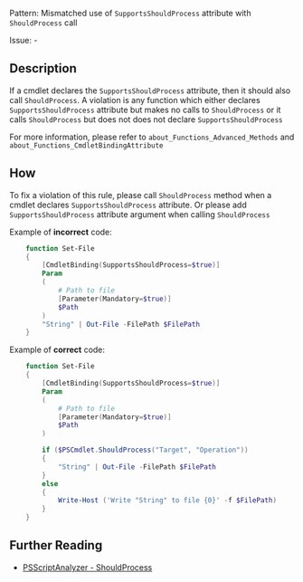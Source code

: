 Pattern: Mismatched use of `SupportsShouldProcess` attribute with `ShouldProcess` call

Issue: -

## Description

If a cmdlet declares the `SupportsShouldProcess` attribute, then it should also call `ShouldProcess`. A violation is any function which either declares `SupportsShouldProcess` attribute but makes no calls to `ShouldProcess` or it calls `ShouldProcess` but does not does not declare `SupportsShouldProcess`

For more information, please refer to `about_Functions_Advanced_Methods` and `about_Functions_CmdletBindingAttribute`

## How

To fix a violation of this rule, please call `ShouldProcess` method when a cmdlet declares `SupportsShouldProcess` attribute. Or please add `SupportsShouldProcess` attribute argument when calling `ShouldProcess`

Example of **incorrect** code:

``` PowerShell
	function Set-File
	{
	    [CmdletBinding(SupportsShouldProcess=$true)]
	    Param
	    (
	        # Path to file
			[Parameter(Mandatory=$true)]
	        $Path
	    )
		"String" | Out-File -FilePath $FilePath
	}
```

Example of **correct** code:

``` PowerShell
	function Set-File
	{
	    [CmdletBinding(SupportsShouldProcess=$true)]
	    Param
	    (
	        # Path to file
			[Parameter(Mandatory=$true)]
	        $Path
	    )

		if ($PSCmdlet.ShouldProcess("Target", "Operation"))
		{
			"String" | Out-File -FilePath $FilePath
		}
		else
		{
			Write-Host ('Write "String" to file {0}' -f $FilePath)
		}
	}
```

## Further Reading

* [PSScriptAnalyzer - ShouldProcess](https://github.com/PowerShell/PSScriptAnalyzer/tree/master/docs/Rules/ShouldProcess.md)